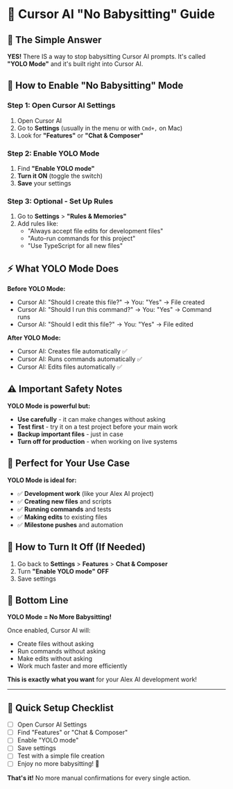 # 🚀 Cursor AI "No Babysitting" Guide

## 🎯 **The Simple Answer**

**YES!** There IS a way to stop babysitting Cursor AI prompts. It's called **"YOLO Mode"** and it's built right into Cursor AI.

## 🔧 **How to Enable "No Babysitting" Mode**

### Step 1: Open Cursor AI Settings
1. Open Cursor AI
2. Go to **Settings** (usually in the menu or with `Cmd+,` on Mac)
3. Look for **"Features"** or **"Chat & Composer"**

### Step 2: Enable YOLO Mode
1. Find **"Enable YOLO mode"** 
2. **Turn it ON** (toggle the switch)
3. **Save** your settings

### Step 3: Optional - Set Up Rules
1. Go to **Settings** > **"Rules & Memories"**
2. Add rules like:
   - "Always accept file edits for development files"
   - "Auto-run commands for this project"
   - "Use TypeScript for all new files"

## ⚡ **What YOLO Mode Does**

**Before YOLO Mode:**
- Cursor AI: "Should I create this file?" → You: "Yes" → File created
- Cursor AI: "Should I run this command?" → You: "Yes" → Command runs
- Cursor AI: "Should I edit this file?" → You: "Yes" → File edited

**After YOLO Mode:**
- Cursor AI: Creates file automatically ✅
- Cursor AI: Runs commands automatically ✅  
- Cursor AI: Edits files automatically ✅

## ⚠️ **Important Safety Notes**

**YOLO Mode is powerful but:**
- **Use carefully** - it can make changes without asking
- **Test first** - try it on a test project before your main work
- **Backup important files** - just in case
- **Turn off for production** - when working on live systems

## 🎯 **Perfect for Your Use Case**

**YOLO Mode is ideal for:**
- ✅ **Development work** (like your Alex AI project)
- ✅ **Creating new files** and scripts
- ✅ **Running commands** and tests
- ✅ **Making edits** to existing files
- ✅ **Milestone pushes** and automation

## 🔄 **How to Turn It Off (If Needed)**

1. Go back to **Settings** > **Features** > **Chat & Composer**
2. Turn **"Enable YOLO mode"** **OFF**
3. Save settings

## 🎉 **Bottom Line**

**YOLO Mode = No More Babysitting!**

Once enabled, Cursor AI will:
- Create files without asking
- Run commands without asking  
- Make edits without asking
- Work much faster and more efficiently

**This is exactly what you want** for your Alex AI development work!

---

## 🚀 **Quick Setup Checklist**

- [ ] Open Cursor AI Settings
- [ ] Find "Features" or "Chat & Composer"
- [ ] Enable "YOLO mode"
- [ ] Save settings
- [ ] Test with a simple file creation
- [ ] Enjoy no more babysitting! 🎉

**That's it!** No more manual confirmations for every single action.
